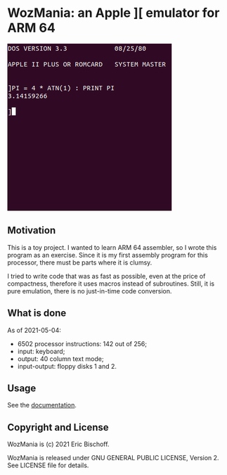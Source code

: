 # WozMania: an Apple ][ emulator for ARM 64

![DOS and Basic in wozmania](/docs/wozmania-basic.png)

## Motivation

This is a toy project. I wanted to learn ARM 64 assembler, so I wrote this
program as an exercise. Since it is my first assembly program for this
processor, there must be parts where it is clumsy.

I tried to write code that was as fast as possible, even at the price of
compactness, therefore it uses macros instead of subroutines. Still, it is
pure emulation, there is no just-in-time code conversion.


## What is done

As of 2021-05-04:

* 6502 processor instructions: 142 out of 256;
* input: keyboard;
* output: 40 column text mode;
* input-output: floppy disks 1 and 2.


## Usage

See the [documentation](/docs/usage.md).


## Copyright and License

WozMania is (c) 2021 Eric Bischoff.

WozMania is released under GNU GENERAL PUBLIC LICENSE, Version 2.
See LICENSE file for details.
